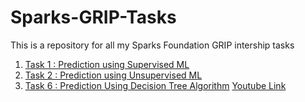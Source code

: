 # Sparks-GRIP-Tasks

This is a repository for all my Sparks Foundation GRIP intership tasks
1. [Task 1 : Prediction using Supervised ML](https://youtu.be/TrtZ1ZfKLw0)
2. [Task 2 : Prediction using Unsupervised ML](https://youtu.be/i06EaokW2vA)
3. [Task 6 : Prediction Using Decision Tree Algorithm](https://youtu.be/6tcnCT4HB6k)
[Youtube Link](https://youtube.com/playlist?list=PLz-Z2Nbu75Hq_tD9JSzwMYvIurB7k-bqG)
